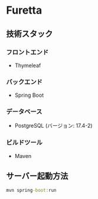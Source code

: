 # Furetta

## 技術スタック

### フロントエンド
- Thymeleaf

### バックエンド
- Spring Boot

### データベース
- PostgreSQL (バージョン: 17.4-2)

### ビルドツール
- Maven

## サーバー起動方法
```cmd
mvn spring-boot:run
```
 
